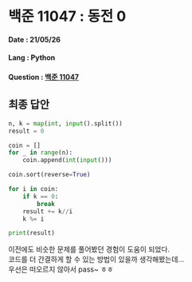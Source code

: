 # 백준 11047 : 동전 0

#### Date : 21/05/26

#### Lang : Python

#### Question : [백준 11047](https://www.acmicpc.net/problem/11047)

## 최종 답안 

```python
n, k = map(int, input().split())
result = 0

coin = []
for _ in range(n):
    coin.append(int(input()))

coin.sort(reverse=True)

for i in coin:
    if k == 0:
        break
    result += k//i
    k %= i

print(result)
```

이전에도 비슷한 문제를 풀어봤던 경험이 도움이 되었다.  
코드를 더 간결하게 할 수 있는 방법이 있을까 생각해봤는데...  
우선은 떠오르지 않아서 pass~ ㅎㅎ 